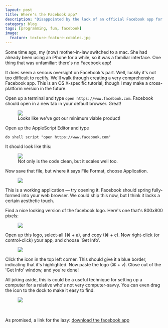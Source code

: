 ```yaml
---
layout: post
title: Where's the Facebook app?
description: "Disappointed by the lack of an official Facebook app for your Mac? Make your own! (download provided for the lazy)"
category: blog
tags: [programming, fun, facebook]
image:
  feature: texture-feature-cobbles.jpg
---
```


Some time ago, my (now) mother-in-law switched to a mac. She had already been using an iPhone for a while, so it was a familiar interface. One thing that was unfamiliar: there's no Facebook app! 

It does seem a serious oversight on Facebook's part. Well, luckily it's not too difficult to rectify. We'll walk through creating a very comprehensive Facebook app. This is an OS X-specific tutorial, though I may make a cross-platform version in the future.

Open up a terminal and type `open https://www.facebook.com`. Facebook should open in a new tab in your default browser. Great! 

<figure>
    <img src="{{ site.url }}/images/fbt/mvp.png">
    <figcaption>Looks like we've got our minimum viable product!</figcaption>
</figure>

Open up the AppleScript Editor and type

```applescript
do shell script "open https://www.facebook.com"
```

It should look like this:

<figure>
    <img src="{{ site.url }}/images/fbt/applescript.png">
    <figcaption>Not only is the code clean, but it scales well too.</figcaption>
</figure>

Now save that file, but where it says File Format, choose Application.

<figure>
	<img src="{{ site.url }}/images/fbt/save_applescript.png">
</figure>

This is a working application &mdash; try opening it. Facebook should spring fully-formed into your web browser. We could ship this now, but I think it lacks a certain aesthetic touch.

Find a nice looking version of the facebook logo. Here's one that's 800x800 pixels:

<figure>
	<img src="{{ site.url }}/images/fbt/fbl.png">
</figure>

Open up this logo, select-all (⌘ + a), and copy (⌘ + c). Now right-click (or control-click) your app, and choose 'Get Info'. 

<figure>
	<img src="{{ site.url }}/images/fbt/get_info_highlight.png">
</figure>

Click the icon in the top left corner. This should give it a blue border, indicating that it's highlighted. Now paste the logo (⌘ + v). Close out of the 'Get Info' window, and you're done!

All joking aside, this is could be a useful technique for setting up a computer for a relative who's not very computer-savvy. You can even drag the icon to the dock to make it easy to find.
<figure>
	<img src="{{ site.url }}/images/fbt/dock.png">
</figure>

<br>
<br>
As promised, a link for the lazy: <a href="{{ site.url }}/extras/facebook.zip" class="btn">download the facebook app</a>